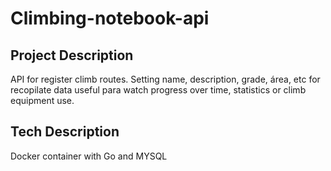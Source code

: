# Climbing-notebook-api

## Project Description

API for register climb routes. Setting name, description, grade, área, etc  for recopilate data useful para watch progress over time, statistics or climb equipment use. 

## Tech Description
Docker container with Go and MYSQL

